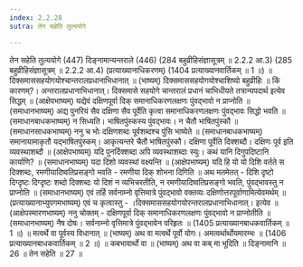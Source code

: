 ```yaml
---
index: 2.2.28
sutra: तेन सहेति तुल्ययोगे

---
```

 तेन सहेति तुल्ययोगे (447) दिङ्नामान्यन्तराले (446) (284 बहुव्रीहिसंज्ञासूत्रम् ॥ 2.2.2 आ.3) (285 बहुव्रीहिसंज्ञासूत्रम् ॥ 2.2.2 आ.4) (प्रत्याख्यानाधिकरणम्) (1404 प्रत्याख्यानवार्तिकम् ॥ 1 ॥) ॥ दिक्समाससहयोगयोश्चान्तरालप्रधानाभिधानात् ॥ (भाष्यम्) दिक्समाससहयोगयोश्चाशिष्यो बहुव्रीहिः ॥ किं कारणम्?। अन्तरालप्रधानाभिधानात्। दिक्समासे सहयोगे चान्तरालं प्रधानं चाभिधीयते तत्रान्यपदार्थ इत्येव सिद्धम् ॥ (आक्षेपभाष्यम्) यद्येवं दक्षिणपूर्वा दिक् समानाधिकरणलक्षणः पुंवद्भावो न प्राप्नोति ॥ (समाधानभाष्यम्) अद्य पुनरियं सैव दक्षिणा सैव पूर्वेति कृत्वा समानाधिकरणलक्षणः पुंवद्भावः सिद्धो भवति ॥ (समाधानबाधकभाष्यम्) न सिध्यति। भाषितपुंस्कस्य पुंवद्भावः। न चैतौ भाषितपुंस्कौ ॥ (समाधानसाधकभाष्यम्) ननु च भोः दक्षिणशब्दः पूर्वशब्दश्च पुंसि भाष्येते ॥ (समाधानबाधकभाष्यम्) समानायामाकृतौ यद्भाषितपुंस्कम्। आकृत्यन्तरे चैतौ भाषितपुंस्कौ। दक्षिणा पूर्वेति दिक्शब्दौ। दक्षिणः पूर्व इति व्यवस्थाशब्दौ ॥ (आक्षेपभाष्यम्) यदि पुनर्दिक्शब्दा अपि व्यवस्थाशब्दाः स्युः। कथं यानि दिगुपदिष्टानि कार्याणि? ॥ (समाधानभाष्यम्) यदा दिशो व्यवस्थां वक्ष्यन्ति ॥ (आक्षेपभाष्यम्) यदि हि यो यो दिशि वर्तते स दिक्शब्दः, रमणीयादिष्वतिप्रसङ्गो भवति - रमणीया दिक् शोभना दिगिति ॥ अथ मतमेतत् - दिशि दृष्टो दिग्दृष्टः दिग्दृष्टः शब्दो दिक्शब्दः यो दिशं न व्यभिचरतीति, न रमणीयादिष्वतिप्रसङ्गो भवति, पुंवद्भावस्तु न प्राप्नोति ॥ (समाधानभाष्यम्) एवं तर्हि सर्वनाम्नो वृत्तिमात्रे पुंवद्भावो वक्तव्यः दक्षिणोत्तरपूर्वाणामित्येवमर्थम् ॥ (प्रत्याख्यानाभ्युपगमभाष्यम्) एवं च कृत्वास्तु - ।दिक्समाससहयोगयोरन्तरालप्रधानाभिधानात्। इत्येव ॥ (आक्षेपस्मारणभाष्यम्) ननु चोक्तम् - दक्षिणपूर्वा दिक् समानाधिकरणलक्षणः पुंवद्भावो न प्राप्नोतीति ॥ (समाधानभाष्यम्) नैष दोषः। सर्वनाम्नो वृत्तिमात्रे पुंवद्भावेन परिहृतः ॥ (1405 प्रत्याख्यानबाधकवार्तिकम् ॥ 1 ॥) ॥ मत्वर्थे वा पूर्वस्य विधानात् ॥ (भाष्यम्) अथ वा मत्वर्थे पूर्वो योगः। अमत्वर्थार्थोयमारम्भः ॥ (1406 प्रत्याख्यानबाधकवार्तिकम् ॥ 2 ॥) ॥ कबभावार्थो वा ॥ (भाष्यम्) अथ वा कब् मा भूदिति ॥ दिङ्नामानि ॥ 26 ॥ तेन सहेति ॥ 27 ॥ 